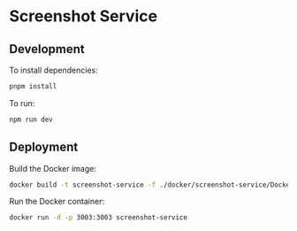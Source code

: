 # Screenshot Service

## Development

To install dependencies:

```bash
pnpm install
```

To run:

```bash
npm run dev
```

## Deployment

Build the Docker image:

```bash
docker build -t screenshot-service -f ./docker/screenshot-service/Dockerfile .
```

Run the Docker container:

```bash
docker run -d -p 3003:3003 screenshot-service
```
